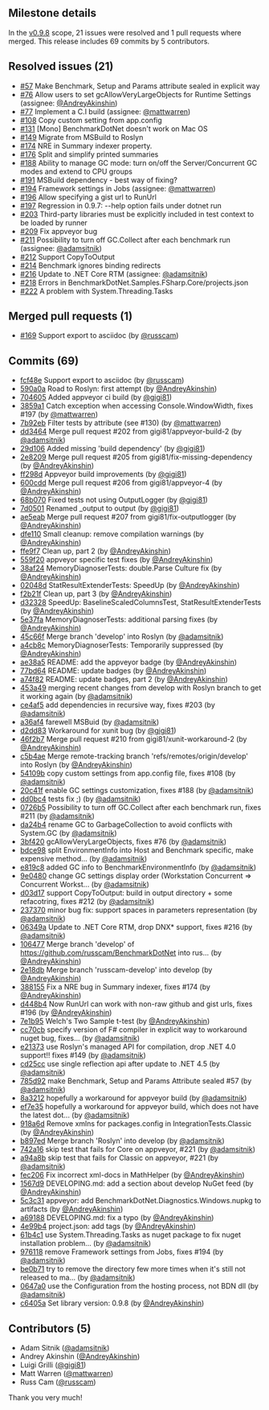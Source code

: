 ## Milestone details

In the [v0.9.8](https://github.com/dotnet/BenchmarkDotNet/issues?q=milestone:v0.9.8) scope, 
21 issues were resolved and 1 pull requests where merged.
This release includes 69 commits by 5 contributors.

## Resolved issues (21)

* [#57](https://github.com/dotnet/BenchmarkDotNet/issues/57) Make Benchmark, Setup and Params attribute sealed in explicit way
* [#76](https://github.com/dotnet/BenchmarkDotNet/issues/76) Allow users to set gcAllowVeryLargeObjects for Runtime Settings (assignee: [@AndreyAkinshin](https://github.com/AndreyAkinshin))
* [#77](https://github.com/dotnet/BenchmarkDotNet/issues/77) Implement a C.I build (assignee: [@mattwarren](https://github.com/mattwarren))
* [#108](https://github.com/dotnet/BenchmarkDotNet/issues/108) Copy custom setting from app.config
* [#131](https://github.com/dotnet/BenchmarkDotNet/issues/131) [Mono] BenchmarkDotNet doesn't work on Mac OS
* [#149](https://github.com/dotnet/BenchmarkDotNet/issues/149) Migrate from MSBuild to Roslyn
* [#174](https://github.com/dotnet/BenchmarkDotNet/issues/174) NRE in Summary indexer property.
* [#176](https://github.com/dotnet/BenchmarkDotNet/issues/176) Split and simplify printed summaries
* [#188](https://github.com/dotnet/BenchmarkDotNet/issues/188) Ability to manage GC mode: turn on/off the Server/Concurrent GC modes and extend to CPU groups
* [#191](https://github.com/dotnet/BenchmarkDotNet/issues/191) MSBuild dependency - best way of fixing?
* [#194](https://github.com/dotnet/BenchmarkDotNet/issues/194) Framework settings in Jobs (assignee: [@mattwarren](https://github.com/mattwarren))
* [#196](https://github.com/dotnet/BenchmarkDotNet/issues/196) Allow specifying a gist url to RunUrl
* [#197](https://github.com/dotnet/BenchmarkDotNet/issues/197) Regression in 0.9.7: --help option fails under dotnet run
* [#203](https://github.com/dotnet/BenchmarkDotNet/issues/203) Third-party libraries must be explicitly included in test context to be loaded by runner
* [#209](https://github.com/dotnet/BenchmarkDotNet/issues/209) Fix appveyor bug
* [#211](https://github.com/dotnet/BenchmarkDotNet/issues/211) Possibility to turn off GC.Collect after each benchmark run (assignee: [@adamsitnik](https://github.com/adamsitnik))
* [#212](https://github.com/dotnet/BenchmarkDotNet/issues/212) Support CopyToOutput
* [#214](https://github.com/dotnet/BenchmarkDotNet/issues/214) Benchmark ignores binding redirects
* [#216](https://github.com/dotnet/BenchmarkDotNet/issues/216) Update to .NET Core RTM (assignee: [@adamsitnik](https://github.com/adamsitnik))
* [#218](https://github.com/dotnet/BenchmarkDotNet/issues/218) Errors in BenchmarkDotNet.Samples.FSharp.Core/projects.json
* [#222](https://github.com/dotnet/BenchmarkDotNet/issues/222) A problem with System.Threading.Tasks

## Merged pull requests (1)

* [#169](https://github.com/dotnet/BenchmarkDotNet/pull/169) Support export to asciidoc (by [@russcam](https://github.com/russcam))

## Commits (69)

* [fcf48e](https://github.com/dotnet/BenchmarkDotNet/commit/fcf48ef955283e5261e7f350df0c9e80c1d845a6) Support export to asciidoc (by [@russcam](https://github.com/russcam))
* [590a0a](https://github.com/dotnet/BenchmarkDotNet/commit/590a0ad2db0474ffe8fe7b9fec2e6f3ce6c3e236) Road to Roslyn: first attempt (by [@AndreyAkinshin](https://github.com/AndreyAkinshin))
* [704605](https://github.com/dotnet/BenchmarkDotNet/commit/7046054bc85ce19a12f23affaea7910ceba52776) Added appveyor ci build (by [@gigi81](https://github.com/gigi81))
* [3859a1](https://github.com/dotnet/BenchmarkDotNet/commit/3859a12ce1990ba5705c177d4a3d9ce3c1423578) Catch exception when accessing Console.WindowWidth, fixes #197 (by [@mattwarren](https://github.com/mattwarren))
* [7b92eb](https://github.com/dotnet/BenchmarkDotNet/commit/7b92ebb0ae995291b2d3d981371742826fd3180e) Filter tests by attribute (see #130) (by [@mattwarren](https://github.com/mattwarren))
* [dd3464](https://github.com/dotnet/BenchmarkDotNet/commit/dd3464baf733dd53596f92bde802c13be4e1363f) Merge pull request #202 from gigi81/appveyor-build-2 (by [@adamsitnik](https://github.com/adamsitnik))
* [29d106](https://github.com/dotnet/BenchmarkDotNet/commit/29d1069b0e319b6e9fc1dc47b2cae1c01365f955) Added missing 'build dependency' (by [@gigi81](https://github.com/gigi81))
* [2e8209](https://github.com/dotnet/BenchmarkDotNet/commit/2e8209268587d0ca2e7fdf1b9ae612ad06d1541f) Merge pull request #205 from gigi81/fix-missing-dependency (by [@AndreyAkinshin](https://github.com/AndreyAkinshin))
* [ff298d](https://github.com/dotnet/BenchmarkDotNet/commit/ff298d0811537f8e053834bf792cd2dbd26e09be) Appveyor build improvements (by [@gigi81](https://github.com/gigi81))
* [600cdd](https://github.com/dotnet/BenchmarkDotNet/commit/600cdd1ce11372e1b074258237b81a805828b1f1) Merge pull request #206 from gigi81/appveyor-4 (by [@AndreyAkinshin](https://github.com/AndreyAkinshin))
* [68b070](https://github.com/dotnet/BenchmarkDotNet/commit/68b0701518a9dc5a9c479c4a7e1be8d3b507b4bf) Fixed tests not using OutputLogger (by [@gigi81](https://github.com/gigi81))
* [7d0501](https://github.com/dotnet/BenchmarkDotNet/commit/7d05011c71237d0835bad28c709b87c4a6544c76) Renamed _output to output (by [@gigi81](https://github.com/gigi81))
* [ae5eab](https://github.com/dotnet/BenchmarkDotNet/commit/ae5eab069c73b228a0f8f4b73cdbc8dd72f71ce6) Merge pull request #207 from gigi81/fix-outputlogger (by [@AndreyAkinshin](https://github.com/AndreyAkinshin))
* [dfe110](https://github.com/dotnet/BenchmarkDotNet/commit/dfe1106f420e0027baed1e0e8fe43f7f38c2a137) Small cleanup: remove compilation warnings (by [@AndreyAkinshin](https://github.com/AndreyAkinshin))
* [ffe9f7](https://github.com/dotnet/BenchmarkDotNet/commit/ffe9f775ff16c2e3f5d3dd5efae47be39c7bbf17) Clean up, part 2 (by [@AndreyAkinshin](https://github.com/AndreyAkinshin))
* [559f20](https://github.com/dotnet/BenchmarkDotNet/commit/559f200e5c4f5b3a8baa66fed2240aabe0baa322) appveyor specific test fixes (by [@AndreyAkinshin](https://github.com/AndreyAkinshin))
* [38af24](https://github.com/dotnet/BenchmarkDotNet/commit/38af24838e5e19e103c0ab68d0d78364e1cbe1ec) MemoryDiagnoserTests: double.Parse Culture fix (by [@AndreyAkinshin](https://github.com/AndreyAkinshin))
* [02048d](https://github.com/dotnet/BenchmarkDotNet/commit/02048d3e863a0676cbfd1a8c1166bfc64bb26e63) StatResultExtenderTests: SpeedUp (by [@AndreyAkinshin](https://github.com/AndreyAkinshin))
* [f2b21f](https://github.com/dotnet/BenchmarkDotNet/commit/f2b21f269cd5122aac53b6198a2f22422dbb6200) Clean up, part 3 (by [@AndreyAkinshin](https://github.com/AndreyAkinshin))
* [d32328](https://github.com/dotnet/BenchmarkDotNet/commit/d32328325fe64afa48ae2d6e46a53ffff0e48683) SpeedUp: BaselineScaledColumnsTest, StatResultExtenderTests (by [@AndreyAkinshin](https://github.com/AndreyAkinshin))
* [5e37fa](https://github.com/dotnet/BenchmarkDotNet/commit/5e37fa446fb9d8c32c65a9802d8efe2f88010264) MemoryDiagnoserTests: additional parsing fixes (by [@AndreyAkinshin](https://github.com/AndreyAkinshin))
* [45c66f](https://github.com/dotnet/BenchmarkDotNet/commit/45c66f69df57752ebff1180130b86dfd66465928) Merge branch 'develop' into Roslyn (by [@adamsitnik](https://github.com/adamsitnik))
* [a4cb8c](https://github.com/dotnet/BenchmarkDotNet/commit/a4cb8c59bb3c41fdba0ecb94e379fd0025495cda) MemoryDiagnoserTests: Temporarily suppressed (by [@AndreyAkinshin](https://github.com/AndreyAkinshin))
* [ae38a5](https://github.com/dotnet/BenchmarkDotNet/commit/ae38a570ec2916f26ef9cf9196fad404f22a4844) README: add the appveyor badge (by [@AndreyAkinshin](https://github.com/AndreyAkinshin))
* [77bd64](https://github.com/dotnet/BenchmarkDotNet/commit/77bd64be9b77c1bb24c671a40295986bbd0bab78) README: update badges (by [@AndreyAkinshin](https://github.com/AndreyAkinshin))
* [a74f82](https://github.com/dotnet/BenchmarkDotNet/commit/a74f82663f995a72d2db2f69509f6fca1593ed05) README: update badges, part 2 (by [@AndreyAkinshin](https://github.com/AndreyAkinshin))
* [453a49](https://github.com/dotnet/BenchmarkDotNet/commit/453a4937d831af419663ede998f8f1d68a5439ed) merging recent changes from develop with Roslyn branch to get it working again (by [@adamsitnik](https://github.com/adamsitnik))
* [ce4af5](https://github.com/dotnet/BenchmarkDotNet/commit/ce4af5b09cc69b462470391f706e2df8fc7df8ed) add dependencies in recursive way, fixes #203 (by [@adamsitnik](https://github.com/adamsitnik))
* [a36af4](https://github.com/dotnet/BenchmarkDotNet/commit/a36af4f30638600108f237f94a45cbe269489cb3) farewell MSBuid (by [@adamsitnik](https://github.com/adamsitnik))
* [d2dd83](https://github.com/dotnet/BenchmarkDotNet/commit/d2dd8378466533d8d8a0eb9ef4a3dafa892f3996) Workaround for xunit bug (by [@gigi81](https://github.com/gigi81))
* [46f2b7](https://github.com/dotnet/BenchmarkDotNet/commit/46f2b736432176d486dda9cef2f1ac0e50e937df) Merge pull request #210 from gigi81/xunit-workaround-2 (by [@AndreyAkinshin](https://github.com/AndreyAkinshin))
* [c5b4ae](https://github.com/dotnet/BenchmarkDotNet/commit/c5b4ae067b1552531cfcd29e6141f5062853fd51) Merge remote-tracking branch 'refs/remotes/origin/develop' into Roslyn (by [@AndreyAkinshin](https://github.com/AndreyAkinshin))
* [54109b](https://github.com/dotnet/BenchmarkDotNet/commit/54109b2b77118a6237d4ad75a2a7a91c8546b5cb) copy custom settings from app.config file, fixes #108 (by [@adamsitnik](https://github.com/adamsitnik))
* [20c41f](https://github.com/dotnet/BenchmarkDotNet/commit/20c41f5fb8cc3474dcaf7bfc7c46a26cb2f88892) enable GC settings customization, fixes #188 (by [@adamsitnik](https://github.com/adamsitnik))
* [dd0bc4](https://github.com/dotnet/BenchmarkDotNet/commit/dd0bc4eed476e19558e38b3937939fd4eebd6508) tests fix ;) (by [@adamsitnik](https://github.com/adamsitnik))
* [0726b5](https://github.com/dotnet/BenchmarkDotNet/commit/0726b5670a7eaa07bced4522c371cde2bba78951) Possibility to turn off GC.Collect after each benchmark run, fixes #211 (by [@adamsitnik](https://github.com/adamsitnik))
* [da24b4](https://github.com/dotnet/BenchmarkDotNet/commit/da24b429c2c39d5967a98f01d5e55d9e73fdfe32) rename GC to GarbageCollection to avoid conflicts with System.GC (by [@adamsitnik](https://github.com/adamsitnik))
* [3bf420](https://github.com/dotnet/BenchmarkDotNet/commit/3bf4200eb2082611964fab6140124c8fcb4796fb) gcAllowVeryLargeObjects, fixes #76 (by [@adamsitnik](https://github.com/adamsitnik))
* [bdce98](https://github.com/dotnet/BenchmarkDotNet/commit/bdce9875a7bb00f367a879231a97c7b27a3cae73) split EnvironmentInfo into Host and Benchmark specific, make expensive method... (by [@adamsitnik](https://github.com/adamsitnik))
* [e819c8](https://github.com/dotnet/BenchmarkDotNet/commit/e819c8a035c6546518c07cd2cf7c75f64f64432f) added GC info  to BenchmarkEnvironmentInfo (by [@adamsitnik](https://github.com/adamsitnik))
* [9e0480](https://github.com/dotnet/BenchmarkDotNet/commit/9e04800f4847042aa304982f0d168211b5c70b44) change GC settings display order (Workstation Concurrent => Concurrent Workst... (by [@adamsitnik](https://github.com/adamsitnik))
* [d03d17](https://github.com/dotnet/BenchmarkDotNet/commit/d03d1793c6240584b4ac77f522834b2e7cb1ff82) support CopyToOutput: build in output directory + some refacotring, fixes #212 (by [@adamsitnik](https://github.com/adamsitnik))
* [237370](https://github.com/dotnet/BenchmarkDotNet/commit/2373706040971e8ecea4a3d0992cb4c39ba3dd56) minor bug fix: support spaces in parameters representation (by [@adamsitnik](https://github.com/adamsitnik))
* [06349a](https://github.com/dotnet/BenchmarkDotNet/commit/06349a01621fd4fdabfadef320a9624dcda76a1e) Update to .NET Core RTM, drop DNX* support, fixes #216 (by [@adamsitnik](https://github.com/adamsitnik))
* [106477](https://github.com/dotnet/BenchmarkDotNet/commit/1064775574cfdff55b0e75c01b0353ef4b61e50f) Merge branch 'develop' of https://github.com/russcam/BenchmarkDotNet into rus... (by [@AndreyAkinshin](https://github.com/AndreyAkinshin))
* [2e18db](https://github.com/dotnet/BenchmarkDotNet/commit/2e18dbaef4eb964a54e2e91a8fc29949fd89b74a) Merge branch 'russcam-develop' into develop (by [@AndreyAkinshin](https://github.com/AndreyAkinshin))
* [388155](https://github.com/dotnet/BenchmarkDotNet/commit/38815597ee1cb9625c5df61ffa885d61ea517e00) Fix a NRE bug in Summary indexer, fixes #174 (by [@AndreyAkinshin](https://github.com/AndreyAkinshin))
* [d448b4](https://github.com/dotnet/BenchmarkDotNet/commit/d448b4bfe44a886998134d71fc13548f83377e34) Now RunUrl can work with non-raw github and gist urls, fixes #196 (by [@AndreyAkinshin](https://github.com/AndreyAkinshin))
* [7e1b95](https://github.com/dotnet/BenchmarkDotNet/commit/7e1b9583aa23392f6382d8d4f13cf0a1fe4a3bd1) Welch's Two Sample t-test (by [@AndreyAkinshin](https://github.com/AndreyAkinshin))
* [cc70cb](https://github.com/dotnet/BenchmarkDotNet/commit/cc70cb1f0419e032b072cb30c13eb116c96c558f) specify version of F# compiler in explicit way to workaround nuget bug, fixes... (by [@adamsitnik](https://github.com/adamsitnik))
* [e21373](https://github.com/dotnet/BenchmarkDotNet/commit/e21373a83e5e633ec202649b3870b60b1a843662) use Roslyn's managed API for compilation, drop .NET 4.0 support!! fixes  #149 (by [@adamsitnik](https://github.com/adamsitnik))
* [cd25cc](https://github.com/dotnet/BenchmarkDotNet/commit/cd25cc3341cd04d493ece74b06b5398f74f5d52c) use single reflection api after update to .NET 4.5 (by [@adamsitnik](https://github.com/adamsitnik))
* [785d92](https://github.com/dotnet/BenchmarkDotNet/commit/785d9275106fccb697d9c2ff5c517ddeb530dbe9) make Benchmark, Setup and Params Attribute sealed #57 (by [@adamsitnik](https://github.com/adamsitnik))
* [8a3212](https://github.com/dotnet/BenchmarkDotNet/commit/8a321272254fd4c3aafc95eb9b283c8d4fe87951) hopefully a workaround for appveyor build (by [@adamsitnik](https://github.com/adamsitnik))
* [ef7e35](https://github.com/dotnet/BenchmarkDotNet/commit/ef7e3581cec7d92531b26a1e0978b1860b899a08) hopefully a workaround for appveyor build, which does not have the latest dot... (by [@adamsitnik](https://github.com/adamsitnik))
* [918a6d](https://github.com/dotnet/BenchmarkDotNet/commit/918a6dfa607a51a4cf63752f45f41a3262bc3ce2) Remove xmlns for packages.config in IntegrationTests.Classic (by [@AndreyAkinshin](https://github.com/AndreyAkinshin))
* [b897ed](https://github.com/dotnet/BenchmarkDotNet/commit/b897edf09618522dfa9a33e20fd5e5e3fd545bcf) Merge branch 'Roslyn' into develop (by [@adamsitnik](https://github.com/adamsitnik))
* [742a16](https://github.com/dotnet/BenchmarkDotNet/commit/742a16e04bd8a6cbe7971d451d69e50e9e72c99b) skip test that fails for Core on appveyor, #221 (by [@adamsitnik](https://github.com/adamsitnik))
* [a94a8b](https://github.com/dotnet/BenchmarkDotNet/commit/a94a8b3746ea7d8d87b1043d65b8ed443c113f12) skip test that fails for Classic on appveyor, #221 (by [@adamsitnik](https://github.com/adamsitnik))
* [fec206](https://github.com/dotnet/BenchmarkDotNet/commit/fec206e10c27cace2d01dcf6d38fc2ce8afbbde7) Fix incorrect xml-docs in MathHelper (by [@AndreyAkinshin](https://github.com/AndreyAkinshin))
* [1567d9](https://github.com/dotnet/BenchmarkDotNet/commit/1567d9599500043d863f74b5d041731a5a89bdc4) DEVELOPING.md: add a section about develop NuGet feed (by [@AndreyAkinshin](https://github.com/AndreyAkinshin))
* [5c3c31](https://github.com/dotnet/BenchmarkDotNet/commit/5c3c314a7b52d39b47ff49073b655a0c8f8cb70b) appveyor: add BenchmarkDotNet.Diagnostics.Windows.nupkg to artifacts (by [@AndreyAkinshin](https://github.com/AndreyAkinshin))
* [a69188](https://github.com/dotnet/BenchmarkDotNet/commit/a69188f396d3449f0356fdf822edbfbb6418eb4e) DEVELOPING.md: fix a typo (by [@AndreyAkinshin](https://github.com/AndreyAkinshin))
* [4e99b4](https://github.com/dotnet/BenchmarkDotNet/commit/4e99b41464464c248dfd98b0cc69c51742ba1501) project.json: add tags (by [@AndreyAkinshin](https://github.com/AndreyAkinshin))
* [61b4c1](https://github.com/dotnet/BenchmarkDotNet/commit/61b4c18582fcdbd9043c38bab26c4c3177886207) use System.Threading.Tasks as nuget package to fix nuget installation problem... (by [@adamsitnik](https://github.com/adamsitnik))
* [976118](https://github.com/dotnet/BenchmarkDotNet/commit/976118271cdb4db11971b7f2e49ef473bbba74b5) remove Framework settings from Jobs, fixes #194 (by [@adamsitnik](https://github.com/adamsitnik))
* [be0b71](https://github.com/dotnet/BenchmarkDotNet/commit/be0b711d8cfc4dc2c012117e593ca547e7bfa213) try to remove the directory few more times when it's still not released to ma... (by [@adamsitnik](https://github.com/adamsitnik))
* [0647a0](https://github.com/dotnet/BenchmarkDotNet/commit/0647a059cd66ba1916ff51ce5221df111807cb3b) use the Configuration from the hosting process, not BDN dll (by [@adamsitnik](https://github.com/adamsitnik))
* [c6405a](https://github.com/dotnet/BenchmarkDotNet/commit/c6405a91bee90de6a12aee24755fbb783c2d9052) Set library version: 0.9.8 (by [@AndreyAkinshin](https://github.com/AndreyAkinshin))

## Contributors (5)

* Adam Sitnik ([@adamsitnik](https://github.com/adamsitnik))
* Andrey Akinshin ([@AndreyAkinshin](https://github.com/AndreyAkinshin))
* Luigi Grilli ([@gigi81](https://github.com/gigi81))
* Matt Warren ([@mattwarren](https://github.com/mattwarren))
* Russ Cam ([@russcam](https://github.com/russcam))

Thank you very much!


